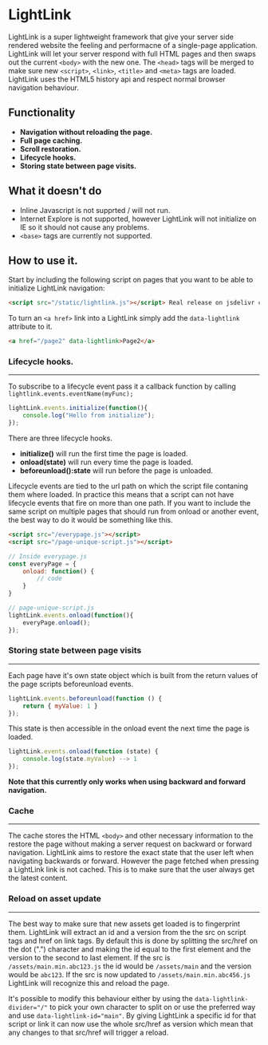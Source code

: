 # LightLink

LightLink is a super lightweight framework that give your server side rendered website the feeling and performacne of a single-page application. LightLink will let your server respond with full HTML pages and then swaps out the current `<body>` with the new one. The `<head>` tags will be merged to make sure new `<script>`, `<link>`, `<title>` and `<meta>` tags are loaded. LightLink uses the HTML5 history api and respect normal browser navigation behaviour.

## Functionality

- **Navigation without reloading the page.**
- **Full page caching.**
- **Scroll restoration.**
- **Lifecycle hooks.**
- **Storing state between page visits.**

## What it doesn't do

- Inline Javascript is not supprted / will not run.
- Internet Explore is not supported, however LightLink will not initialize on IE so it should not cause any problems.
- `<base>` tags are currently not supported.

## How to use it.

Start by including the following script on pages that you want to be able to initialize LightLink navigation:
```html
<script src="/static/lightlink.js"></script> Real release on jsdelivr coming.
```
To turn an `<a href>` link into a LightLink simply add the `data-lightlink` attribute to it.
```html
<a href="/page2" data-lightlink>Page2</a>
```
### Lifecycle hooks.
---
To subscribe to a lifecycle event pass it a callback function by calling `lightlink.events.eventName(myFunc);`
```javascript
lightLink.events.initialize(function(){
    console.log("Hello from initialize");
}); 
```
There are three lifecycle hooks.

-  **initialize()** will run the first time the page is loaded.
-  **onload(state)** will run every time the page is loaded.
-  **beforeunload():state** will run before the page is unloaded.

Lifecycle events are tied to the url path on which the script file contaning them where loaded.
In practice this means that a script can not have lifecycle events that fire on more than one path. If you want to include the same script on multiple pages that should run from onload or another event, the best way to do it would be something like this.

```html
<script src="/everypage.js"></script>
<script src="/page-unique-script.js"></script>
```
```javascript
// Inside everypage.js
const everyPage = {
    onload: function() {
        // code
    }
}
```
```javascript
// page-unique-script.js
lightLink.events.onload(function(){
    everyPage.onload();
}); 
```

### Storing state between page visits
---
Each page have it's own state object which is built from the return values of the page scripts beforeunload events.
```javascript
lightLink.events.beforeunload(function () {
    return { myValue: 1 }
}); 
```
This state is then accessible in the onload event the next time the page is loaded.
```javascript
lightLink.events.onload(function (state) {
    console.log(state.myValue) --> 1
}); 
```

**Note that this currently only works when using backward and forward navigation.**

### Cache
---
The cache stores the HTML `<body>` and other necessary information to the restore the page without making a server request on backward or forward navigation. LightLink aims to restore the exact state that the user left when navigating backwards or forward. However the page fetched when pressing a LightLink link is not cached. This is to make sure that the user always get the latest content.

### Reload on asset update
---
The best way to make sure that new assets get loaded is to fingerprint them.
LightLink will extract an id and a version from the the src on script tags and href on link tags. By default this is done by splitting the src/href on the dot (".") character and making the id equal to the first element and the version to the second to last element. If the src is `/assets/main.min.abc123.js` the id would be `/assets/main` and the version would be `abc123`.
If the src is now updated to `/assets/main.min.abc456.js` LightLink will recognize this and reload the page.

It's possible to modify this behaviour either by using the `data-lightlink-divider="/"` to pick your own character to split on or use the preferred way and use `data-lightlink-id="main"`. By giving LightLink a specific id for that script or link it can now use the whole src/href as version which mean that any changes to that src/href will trigger a reload.
